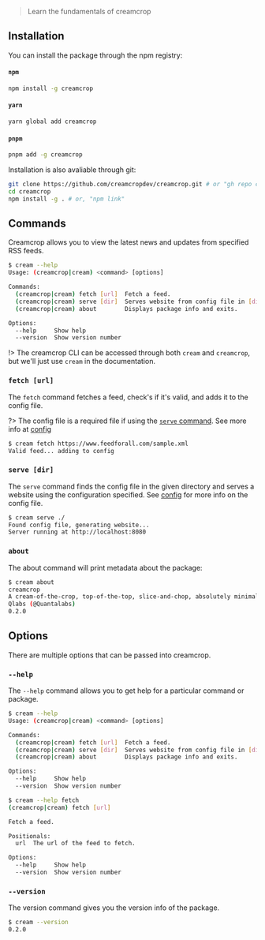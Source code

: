 > Learn the fundamentals of creamcrop

## Installation

You can install the package through the npm registry:
<!-- tabs:start -->

#### **`npm`**
```sh
npm install -g creamcrop
```

#### **`yarn`**
```sh   
yarn global add creamcrop
```

#### **`pnpm`**
```sh
pnpm add -g creamcrop
```
<!-- tabs:end -->
Installation is also avaliable through git:
```sh
git clone https://github.com/creamcropdev/creamcrop.git # or "gh repo clone creamcropdev/creamcrop"
cd creamcrop
npm install -g . # or, "npm link"
```

## Commands

Creamcrop allows you to view the latest news and updates from specified RSS feeds.
```sh
$ cream --help
Usage: (creamcrop|cream) <command> [options]

Commands:
  (creamcrop|cream) fetch [url]  Fetch a feed.
  (creamcrop|cream) serve [dir]  Serves website from config file in [dir].
  (creamcrop|cream) about        Displays package info and exits.

Options:
  --help     Show help                                                 [boolean]
  --version  Show version number                                       [boolean]
```
!> The creamcrop CLI can be accessed through both `cream` and `creamcrop`, but we'll just use `cream` in the documentation.

### `fetch [url]`

The `fetch` command fetches a feed, check's if it's valid, and adds it to the config file.

?> The config file is a required file if using the [`serve` command](#serve-url). See more info at [config](./config.md)

```sh
$ cream fetch https://www.feedforall.com/sample.xml
Valid feed... adding to config
```

### `serve [dir]`

The `serve` command finds the config file in the given directory and serves a website using the configuration specified.
See [config](./config.md) for more info on the config file.

```sh
$ cream serve ./
Found config file, generating website...
Server running at http://localhost:8080
```

### `about`

The about command will print metadata about the package:

```sh
$ cream about
creamcrop
A cream-of-the-crop, top-of-the-top, slice-and-chop, absolutely minimalist news getter.
Qlabs (@Quantalabs)
0.2.0
```

## Options

There are multiple options that can be passed into creamcrop.

### `--help`
The `--help` command allows you to get help for a particular command or package.

```sh
$ cream --help
Usage: (creamcrop|cream) <command> [options]

Commands:
  (creamcrop|cream) fetch [url]  Fetch a feed.
  (creamcrop|cream) serve [dir]  Serves website from config file in [dir].
  (creamcrop|cream) about        Displays package info and exits.

Options:
  --help     Show help                                                 [boolean]
  --version  Show version number                                       [boolean]

$ cream --help fetch
(creamcrop|cream) fetch [url]

Fetch a feed.

Positionals:
  url  The url of the feed to fetch.                                    [string]

Options:
  --help     Show help                                                 [boolean]
  --version  Show version number                                       [boolean]
```


### `--version`
The version command gives you the version info of the package.
```sh
$ cream --version
0.2.0
```
